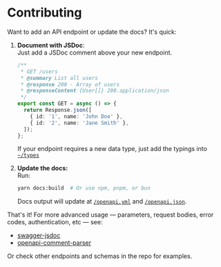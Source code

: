 # Contributing

Want to add an API endpoint or update the docs? It's quick:

1. **Document with JSDoc**:  
   Just add a JSDoc comment above your new endpoint.

   ```ts
   /**
    * GET /users
    * @summary List all users
    * @response 200 - Array of users
    * @responseContent {User[]} 200.application/json
    */
   export const GET = async () => {
     return Response.json([
       { id: '1', name: 'John Doe' },
       { id: '2', name: 'Jane Smith' },
     ]);
   };
   ```

   If your endpoint requires a new data type, just add the typings into [`~/types`](/src/types.d.ts)

1. **Update the docs:**  
   Run:
   ```bash
   yarn docs:build  # Or use npm, pnpm, or bun
   ```
   Docs output will update at [`/openapi.yml`](http://localhost:4321/openapi.yml) and [`/openapi.json`](http://localhost:4321/openapi.json).

That's it! For more advanced usage — parameters, request bodies, error codes, authentication, etc — see:

- [swagger-jsdoc](https://github.com/Surnet/swagger-jsdoc)
- [openapi-comment-parser](https://github.com/bee-travels/openapi-comment-parser)

Or check other endpoints and schemas in the repo for examples.
